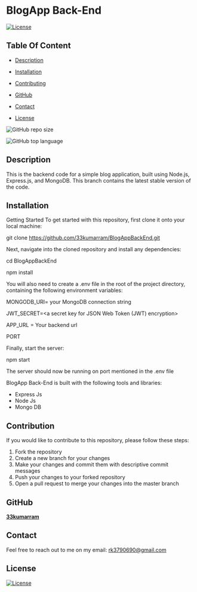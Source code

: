 # BlogApp Back-End

  [![License](https://img.shields.io/static/v1?label=License&message=MIT&color=blue&?style=plastic&logo=appveyor)](https://opensource.org/license/MIT)



## Table Of Content

- [Description](#description)

- [Installation](#installation)

- [Contributing](#contribution)

- [GitHub](#github)
- [Contact](#contact)
- [License](#license)




![GitHub repo size](https://img.shields.io/github/repo-size/33kumarram/BlogAppBackEnd?style=plastic)

  ![GitHub top language](https://img.shields.io/github/languages/top/33kumarram/BlogAppBackEnd?style=plastic)



## Description

  This is the backend code for a simple blog application, built using Node.js, Express.js, and MongoDB. This branch contains the latest stable version of the code.






## Installation

Getting Started
To get started with this repository, first clone it onto your local machine:

git clone https://github.com/33kumarram/BlogAppBackEnd.git

Next, navigate into the cloned repository and install any dependencies:

cd BlogAppBackEnd

npm install

You will also need to create a .env file in the root of the project directory, containing the following environment variables:

MONGODB_URI= your MongoDB connection string

JWT_SECRET=<a secret key for JSON Web Token (JWT) encryption>

APP_URL = Your backend url

PORT




Finally, start the server:

npm start

The server should now be running on port mentioned in the .env file






BlogApp Back-End is built with the following tools and libraries: 

<ul><li>Express Js</li> <li> Node Js </li> <li> Mongo DB </li></ul>








## Contribution
 
If you would like to contribute to this repository, please follow these steps:

1. Fork the repository
2. Create a new branch for your changes
3. Make your changes and commit them with descriptive commit messages
4. Push your changes to your forked repository
5. Open a pull request to merge your changes into the master branch








## GitHub

<a href="https://github.com/33kumarram"><strong>33kumarram</a></strong>






## Contact

Feel free to reach out to me on my email:
rk3790690@gmail.com





## License

[![License](https://img.shields.io/static/v1?label=Licence&message=MIT&color=blue)](https://opensource.org/license/MIT)


